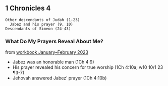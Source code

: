 ## 1 Chronicles 4

```
Other descendants of Judah (1-23)
  Jabez and his prayer (9, 10)
Descendants of Simeon (24-43)
```

### What Do My Prayers Reveal About Me?

from [workbook January–February 2023](https://www.jw.org/en/library/jw-meeting-workbook/january-february-2023-mwb/Life-and-Ministry-Meeting-Schedule-for-January-23-29-2023/What-Do-My-Prayers-Reveal-About-Me/)

- Jabez was an honorable man (1Ch 4:9)
- His prayer revealed his concern for true worship (1Ch 4:10a; w10 10/1 23 ¶3-7)
- Jehovah answered Jabez’ prayer (1Ch 4:10b)
